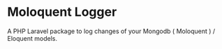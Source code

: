 Moloquent Logger
===============

A PHP Laravel package to log changes of your Mongodb ( Moloquent ) / Eloquent models.
